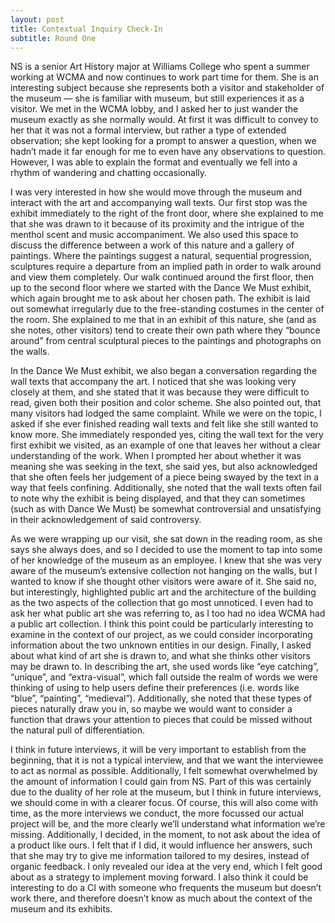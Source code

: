 ```yaml
---
layout: post
title: Contextual Inquiry Check-In
subtitle: Round One
---
```


NS is a senior Art History major at Williams College who spent a summer working at WCMA and now continues to work part time for them. She is an interesting subject because she represents both a visitor and stakeholder of the museum — she is familiar with museum, but still experiences it as a visitor. We met in the WCMA lobby, and I asked her to just wander the museum exactly as she normally would. At first it was difficult to convey to her that it was not a formal interview, but rather a type of extended observation; she kept looking for a prompt to answer a question, when we hadn’t made it far enough for me to even have any observations to question. However, I was able to explain the format and eventually we fell into a rhythm of wandering and chatting occasionally.

I was very interested in how she would move through the museum and interact with the art and accompanying wall texts. Our first stop was the exhibit immediately to the right of the front door, where she explained to me that she was drawn to it because of its proximity and the intrigue of the menthol scent and music accompaniment. We also used this space to discuss the difference between a work of this nature and a gallery of paintings. Where the paintings suggest a natural, sequential progression, sculptures require a departure from an implied path in order to walk around and view them completely. Our walk continued around the first floor, then up to the second floor where we started with the Dance We Must exhibit, which again brought me to ask about her chosen path. The exhibit is laid out somewhat irregularly due to the free-standing costumes in the center of the room. She explained to me that in an exhibit of this nature, she (and as she notes, other visitors) tend to create their own path where they “bounce around” from central sculptural pieces to the paintings and photographs on the walls. 

In the Dance We Must exhibit, we also began a conversation regarding the wall texts that accompany the art. I noticed that she was looking very closely at them, and she stated that it was because they were difficult to read, given both their position and color scheme. She also pointed out, that many visitors had lodged the same complaint. While we were on the topic, I asked if she ever finished reading wall texts and felt like she still wanted to know more. She immediately responded yes, citing the wall text for the very first exhibit we visited, as an example of one that leaves her without a clear understanding of the work. When I prompted her about whether it was meaning she was seeking in the text, she said yes, but also acknowledged that she often feels her judgement of a piece being swayed by the text in a way that feels confining. Additionally, she noted that the wall texts often fail to note why the exhibit is being displayed, and that they can sometimes (such as with Dance We Must) be somewhat controversial and unsatisfying in their acknowledgement of said controversy.

As we were wrapping up our visit, she sat down in the reading room, as she says she always does, and so I decided to use the moment to tap into some of her knowledge of the museum as an employee. I knew that she was very aware of the museum’s extensive collection not hanging on the walls, but I wanted to know if she thought other visitors were aware of it. She said no, but interestingly, highlighted public art and the architecture of the building as the two aspects of the collection that go most unnoticed. I even had to ask her what public art she was referring to, as I too had no idea WCMA had a public art collection. I think this point could be particularly interesting to examine in the context of our project, as we could consider incorporating information about the two unknown entities in our design. Finally, I asked about what kind of art she is drawn to, and what she thinks other visitors may be drawn to. In describing the art, she used words like “eye catching”, “unique”, and “extra-visual”, which fall outside the realm of words we were thinking of using to help users define their preferences (i.e. words like “blue”, “painting”, “medieval”). Additionally, she noted that these types of pieces naturally draw you in, so maybe we would want to consider a function that draws your attention to pieces that could be missed without the natural pull of differentiation.

I think in future interviews, it will be very important to establish from the beginning, that it is not a typical interview, and that we want the interviewee to act as normal as possible. Additionally, I felt somewhat overwhelmed by the amount of information I could gain from NS. Part of this was certainly due to the duality of her role at the museum, but I think in future interviews, we should come in with a clearer focus. Of course, this will also come with time, as the more interviews we conduct, the more focussed our actual project will be, and the more clearly we’ll understand what information we’re missing. Additionally, I decided, in the moment, to not ask about the idea of a product like ours. I felt that if I did, it would influence her answers, such that she may try to give me information tailored to my desires, instead of organic feedback. I only revealed our idea at the very end, which I felt good about as a strategy to implement moving forward. I also think it could be interesting to do a CI with someone who frequents the museum but doesn’t work there, and therefore doesn’t know as much about the context of the museum and its exhibits.

